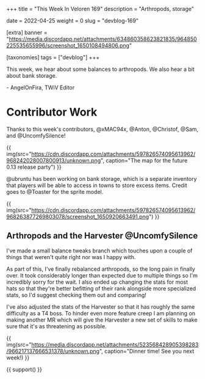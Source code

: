 +++
title = "This Week In Veloren 169"
description = "Arthropods, storage"

date = 2022-04-25
weight = 0
slug = "devblog-169"

[extra]
banner = "https://media.discordapp.net/attachments/634860358623821835/964850225535655996/screenshot_1650108494806.png"

[taxonomies]
tags = ["devblog"]
+++

This week, we hear about some balances to arthropods. We also hear a bit about
bank storage.

\- AngelOnFira, TWiV Editor

# Contributor Work

Thanks to this week's contributors, @xMAC94x, @Anton, @Christof, @Sam, and
@UncomfySilence!

{{
    img(src="https://cdn.discordapp.com/attachments/597826574095613962/968242028007800913/unknown.png",
    caption="The map for the future 0.13 release party") }}

@ubruntu has been working on bank storage, which is a separate inventory that
players will be able to access in towns to store excess items. Credit goes to
@Toaster for the sprite model.

{{
    img(src="https://cdn.discordapp.com/attachments/597826574095613962/968263877269803078/screenshot_1650920663491.png")
}}

## Arthropods and the Harvester @UncomfySilence

I've made a small balance tweaks branch which touches upon a couple of things
that weren't quite right nor was I happy with.

As part of this, I've finally rebalanced arthropods, so the long pain in finally
over. It took considerably longer than expected due to multiple things so I'm
incredibly sorry for the wait. I also ended up changing the stats for most hats
so that they're better befitting of their rank alongside more specialized stats,
so I'd suggest checking them out and comparing!

I've also adjusted the stats of the Harvester so that it has roughly the same
difficulty as a T4 boss. To hinder even more feature creep I am planning on
making another MR which will give the Harvester a new set of skills to make sure
that it's as threatening as possible.

{{
    img(src="https://media.discordapp.net/attachments/523568428905398283/966217137666531378/unknown.png",
    caption="Dinner time! See you next week!) }}

{{ support() }}
